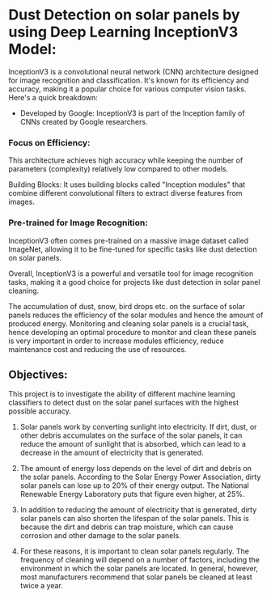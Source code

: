 # Dust Detection on solar panels by using Deep Learning InceptionV3 Model:

InceptionV3 is a convolutional neural network (CNN) architecture designed for image recognition and classification. It's known for its efficiency and accuracy, making it a popular choice for various computer vision tasks. Here's a quick breakdown:

* Developed by Google: InceptionV3 is part of the Inception family of CNNs created by Google researchers.
     
### Focus on Efficiency:

This architecture achieves high accuracy while keeping the number of parameters (complexity) relatively low compared to other models.

Building Blocks: It uses building blocks called "Inception modules" that combine different convolutional filters to extract diverse features from images.

### Pre-trained for Image Recognition:

InceptionV3 often comes pre-trained on a massive image dataset called ImageNet, allowing it to be fine-tuned for specific tasks like dust detection on solar panels.

Overall, InceptionV3 is a powerful and versatile tool for image recognition tasks, making it a good choice for projects like dust detection in solar panel cleaning.

The accumulation of dust, snow, bird drops etc. on the surface of solar panels reduces the efficiency of the solar modules and hence the amount of produced energy. Monitoring and cleaning solar panels is a crucial task, hence developing an optimal procedure to monitor and clean these panels is very important in order to increase modules efficiency, reduce maintenance cost and reducing the use of resources.

## Objectives:
This project is to investigate the ability of different machine learning classifiers to detect dust on the solar panel surfaces with the highest possible accuracy.

1.    Solar panels work by converting sunlight into electricity. If dirt, dust, or other debris accumulates on the surface of the solar panels, it can reduce the amount of sunlight that is absorbed, which can lead to a decrease in the amount of electricity that is generated.

2.    The amount of energy loss depends on the level of dirt and debris on the solar panels. According to the Solar Energy Power Association, dirty solar panels can lose up to 20% of their energy output. The National Renewable Energy Laboratory puts that figure even higher, at 25%.

3.    In addition to reducing the amount of electricity that is generated, dirty solar panels can also shorten the lifespan of the solar panels. This is because the dirt and debris can trap moisture, which can cause corrosion and other damage to the solar panels.

4. For these reasons, it is important to clean solar panels regularly. The frequency of cleaning will depend on a number of factors, including the environment in which the solar panels are located. In general, however, most manufacturers recommend that solar panels be cleaned at least twice a year.
